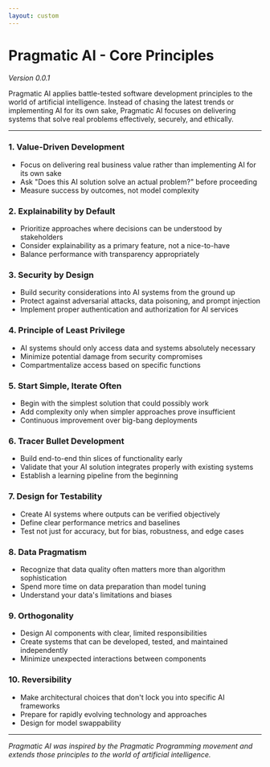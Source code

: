 ```yaml
---
layout: custom
---
```

# Pragmatic AI - Core Principles
*Version 0.0.1*

Pragmatic AI applies battle-tested software development principles to the world of artificial intelligence. Instead of chasing the latest trends or implementing AI for its own sake, Pragmatic AI focuses on delivering systems that solve real problems effectively, securely, and ethically.

---

### 1. Value-Driven Development
- Focus on delivering real business value rather than implementing AI for its own sake
- Ask "Does this AI solution solve an actual problem?" before proceeding
- Measure success by outcomes, not model complexity

### 2. Explainability by Default
- Prioritize approaches where decisions can be understood by stakeholders
- Consider explainability as a primary feature, not a nice-to-have
- Balance performance with transparency appropriately

### 3. Security by Design
- Build security considerations into AI systems from the ground up
- Protect against adversarial attacks, data poisoning, and prompt injection
- Implement proper authentication and authorization for AI services

### 4. Principle of Least Privilege
- AI systems should only access data and systems absolutely necessary
- Minimize potential damage from security compromises
- Compartmentalize access based on specific functions

### 5. Start Simple, Iterate Often
- Begin with the simplest solution that could possibly work
- Add complexity only when simpler approaches prove insufficient
- Continuous improvement over big-bang deployments

### 6. Tracer Bullet Development
- Build end-to-end thin slices of functionality early
- Validate that your AI solution integrates properly with existing systems
- Establish a learning pipeline from the beginning

### 7. Design for Testability
- Create AI systems where outputs can be verified objectively
- Define clear performance metrics and baselines
- Test not just for accuracy, but for bias, robustness, and edge cases

### 8. Data Pragmatism
- Recognize that data quality often matters more than algorithm sophistication
- Spend more time on data preparation than model tuning
- Understand your data's limitations and biases

### 9. Orthogonality
- Design AI components with clear, limited responsibilities
- Create systems that can be developed, tested, and maintained independently
- Minimize unexpected interactions between components

### 10. Reversibility
- Make architectural choices that don't lock you into specific AI frameworks
- Prepare for rapidly evolving technology and approaches
- Design for model swappability

---

*Pragmatic AI was inspired by the Pragmatic Programming movement and extends those principles to the world of artificial 
intelligence.*
